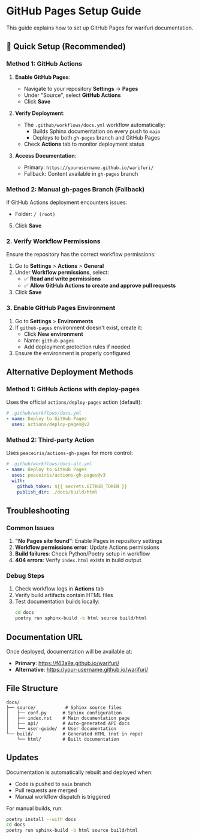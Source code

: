 # GitHub Pages Setup Guide

This guide explains how to set up GitHub Pages for warifuri documentation.

## 🎯 Quick Setup (Recommended)

### Method 1: GitHub Actions

1. **Enable GitHub Pages**:
   - Navigate to your repository **Settings** → **Pages**
   - Under "Source", select **GitHub Actions**
   - Click **Save**

2. **Verify Deployment**:
   - The `.github/workflows/docs.yml` workflow automatically:
     - Builds Sphinx documentation on every push to `main`
     - Deploys to both `gh-pages` branch and GitHub Pages
   - Check **Actions** tab to monitor deployment status

3. **Access Documentation**:
   - Primary: `https://yourusername.github.io/warifuri/`
   - Fallback: Content available in `gh-pages` branch

### Method 2: Manual gh-pages Branch (Fallback)

If GitHub Actions deployment encounters issues:
   - Folder: `/ (root)`
5. Click **Save**

### 2. Verify Workflow Permissions

Ensure the repository has the correct workflow permissions:

1. Go to **Settings** > **Actions** > **General**
2. Under **Workflow permissions**, select:
   - ✅ **Read and write permissions**
   - ✅ **Allow GitHub Actions to create and approve pull requests**
3. Click **Save**

### 3. Enable GitHub Pages Environment

1. Go to **Settings** > **Environments**
2. If `github-pages` environment doesn't exist, create it:
   - Click **New environment**
   - Name: `github-pages`
   - Add deployment protection rules if needed
3. Ensure the environment is properly configured

## Alternative Deployment Methods

### Method 1: GitHub Actions with deploy-pages

Uses the official `actions/deploy-pages` action (default):

```yaml
# .github/workflows/docs.yml
- name: Deploy to GitHub Pages
  uses: actions/deploy-pages@v2
```

### Method 2: Third-party Action

Uses `peaceiris/actions-gh-pages` for more control:

```yaml
# .github/workflows/docs-alt.yml
- name: Deploy to GitHub Pages
  uses: peaceiris/actions-gh-pages@v3
  with:
    github_token: ${{ secrets.GITHUB_TOKEN }}
    publish_dir: ./docs/build/html
```

## Troubleshooting

### Common Issues

1. **"No Pages site found"**: Enable Pages in repository settings
2. **Workflow permissions error**: Update Actions permissions
3. **Build failures**: Check Python/Poetry setup in workflow
4. **404 errors**: Verify `index.html` exists in build output

### Debug Steps

1. Check workflow logs in **Actions** tab
2. Verify build artifacts contain HTML files
3. Test documentation builds locally:
   ```bash
   cd docs
   poetry run sphinx-build -b html source build/html
   ```

## Documentation URL

Once deployed, documentation will be available at:
- **Primary**: https://f43a9a.github.io/warifuri/
- **Alternative**: https://your-username.github.io/warifuri/

## File Structure

```
docs/
├── source/           # Sphinx source files
│   ├── conf.py      # Sphinx configuration
│   ├── index.rst    # Main documentation page
│   ├── api/         # Auto-generated API docs
│   └── user-guide/  # User documentation
└── build/           # Generated HTML (not in repo)
    └── html/        # Built documentation
```

## Updates

Documentation is automatically rebuilt and deployed when:
- Code is pushed to `main` branch
- Pull requests are merged
- Manual workflow dispatch is triggered

For manual builds, run:
```bash
poetry install --with docs
cd docs
poetry run sphinx-build -b html source build/html
```
